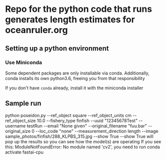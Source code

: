 # Repo for the python code that runs generates length estimates for oceanruler.org


## Setting up a python environment

### Use Miniconda 

Some dependent packages are only installable via conda. Additionally, conda installs its own python3.6, freeing you from that responsibility

If you don't have `conda` already, install it with the miniconda installer

## Sample run

python poseidon.py --ref_object square --ref_object_units cm --ref_object_size 10.0 --fishery_type finfish --uuid  "12345678Test" --username testRun --email "None given" --original_filename "fuu.bar" --original_size 0 --loc_code "none" --measurement_direction length --image sample_photos/finfish/288_KLPBS_315.jpg --show True
--show True will pop up the results so you can see how the model(s) are operating
If you see this: ModuleNotFoundError: No module named 'cv2', you need to run conda activate fastai-cpu
